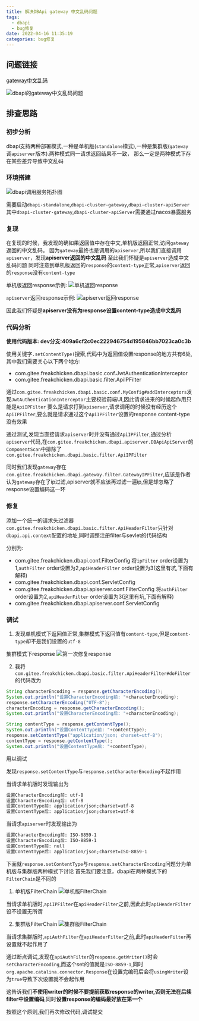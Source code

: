 ```yaml
---
title: 解决DBApi gateway 中文乱码问题
tags:
  - dbapi
  - bug修复
date: 2022-04-16 11:35:19
categories: bug修复
---
```


## 问题链接

[gateway中文乱码](https://gitee.com/freakchicken/db-api/issues/I51LOI)

![dbapi的gateway中文乱码问题](/assets/images/dbapi/dbapi的gateway中文乱码问题.png)

## 排查思路

### 初步分析

dbapi支持两种部署模式,一种是单机版(`standalone`模式),一种是集群版(`gateway`调`apiserver`版本).两种模式同一请求返回结果不一致，
那么一定是两种模式下存在某些差异导致中文乱码

### 环境搭建

![dbapi调用服务拓扑图](/assets/images/dbapi/dbapi调用服务拓扑图.drawio.png)

需要启动`dbapi-standalone`,`dbapi-cluster-gateway`,`dbapi-cluster-apiServer`
其中`dbapi-cluster-gateway`,`dbapi-cluster-apiServer`需要通过nacos暴露服务

### 复现

在复现的时候，我发现的确如果返回值中存在中文,单机版返回正常,访问`gateway`返回的中文乱码。
因为`gateway`最终也是调用的`apiserver`,所以我们直接调用`apiserver`，发现**apiserver返回的中文乱码**
至此我们怀疑是`apiserver`造成中文乱码问题
同时注意到单机版返回的`response`的`content-type`正常,`apiserver`返回的`response`没有`content-type`

单机版返回response示例:
![单机返回response](/assets/images/dbapi/单机返回response.png)

`apiserver`返回response示例:
![apiserver返回response](/assets/images/dbapi/apiserver返回response.png)

因此我们怀疑是**apiserver没有为response设置content-type造成中文乱码**

### 代码分析

**使用代码版本: dev分支:409a6cf2c0ec222946754d195846bb7023ca0c3b**

使用关键字`.setContentType(`搜索,代码中为返回值设置response的地方共有6处,其中我们需要关心以下两个地方:

- com.gitee.freakchicken.dbapi.basic.conf.JwtAuthenticationInterceptor
- com.gitee.freakchicken.dbapi.basic.filter.ApiIPFilter

通过`com.gitee.freakchicken.dbapi.basic.conf.MyConfig#addInterceptors`发现`JwtAuthenticationInterceptor`主要校验前端UI,因此请求进来的时候起作用只能是`ApiIPFilter`
要么是请求打到`apiserver`,请求调用的时候没有经历这个`ApiIPFilter`,要么就是请求通过这个`ApiIPFilter`设置的response content-type没有效果

通过测试,发现当直接请求`apiserver`时并没有通过`ApiIPFilter`,通过分析`apiserver`代码,在`com.gitee.freakchicken.dbapi.apiserver.DBApiApiServer`的`ComponentScan`中排除了`com.gitee.freakchicken.dbapi.basic.filter.ApiIPFilter`

同时我们发现`gateway`存在`com.gitee.freakchicken.dbapi.gateway.filter.GatewayIPFilter`,应该是作者认为`gateway`存在了ip过滤,apiserver就不应该再过滤一遍ip,但是却忽略了response设置编码这一环

### 修复

添加一个统一的请求头过滤器`com.gitee.freakchicken.dbapi.basic.filter.ApiHeaderFilter`只针对`dbapi.api.context`配置的地址,同时调整注册filter与sevlet的代码结构

分别为:
- com.gitee.freakchicken.dbapi.conf.FilterConfig
  将`ipFilter` order设置为1,`authFilter` order设置为2,`apiHeaderFilter` order设置为3(这里有坑,下面有解释)
- com.gitee.freakchicken.dbapi.conf.ServletConfig
- com.gitee.freakchicken.dbapi.apiserver.conf.FilterConfig
  将`authFilter` order设置为2,`apiHeaderFilter` order设置为3(这里有坑,下面有解释)
- com.gitee.freakchicken.dbapi.apiserver.conf.ServletConfig

### 调试

1. 发现单机模式下返回值正常,集群模式下返回值有`content-type`,但是`content-type`却不是我们设置的`utf-8`

集群模式下response
![第一次修复response](/assets/images/dbapi/第一次修复response.png)

2. 我将`com.gitee.freakchicken.dbapi.basic.filter.ApiHeaderFilter#doFilter`的代码改为
```java
String characterEncoding = response.getCharacterEncoding();
System.out.println("设置CharacterEncoding前: "+characterEncoding);
response.setCharacterEncoding("UTF-8");
characterEncoding = response.getCharacterEncoding();
System.out.println("设置CharacterEncoding后: "+characterEncoding);

String contentType = response.getContentType();
System.out.println("设置ContentType前: "+contentType);
response.setContentType("application/json; charset=utf-8");
contentType = response.getContentType();
System.out.println("设置ContentType后: "+contentType);
```
用以调试

发现`response.setContentType`与`response.setCharacterEncoding`不起作用

当请求单机版时发现输出为

```txt
设置CharacterEncoding前: utf-8
设置CharacterEncoding后: utf-8
设置ContentType前: application/json;charset=utf-8
设置ContentType后: application/json;charset=utf-8
```

当请求`apiserver`时发现输出为

```txt
设置CharacterEncoding前: ISO-8859-1
设置CharacterEncoding后: ISO-8859-1
设置ContentType前: null
设置ContentType后: application/json;charset=ISO-8859-1
```

下面就`response.setContentType`与`response.setCharacterEncoding`问题分为单机版与集群版两种模式下讨论
首先我们要注意，dbapi在两种模式下的`FilterChain`是不同的

1. 单机版FilterChain
![单机版FilterChain](/assets/images/dbapi/单机版FilterChain.png)

当请求单机版时,`apiIPFilter`在`apiHeaderFilter`之前,因此此时`apiHeaderFilter`设不设置无所谓

2. 集群版FilterChain
![集群版FilterChain](/assets/images/dbapi/集群版FilterChain.png)

当请求集群版时,`apiAuthFilter`在`apiHeaderFilter`之前,此时`apiHeaderFilter`再设置就不起作用了

通过断点调试,发现在`apiAuthFilter`的`response.getWriter()`时会`setCharacterEncoding`,而这个set的值就是`ISO-8859-1`,同时`org.apache.catalina.connector.Response`在设置完编码后会将`usingWriter`设为`true`导致下次设置就不会起作用

这告诉我们**不使用writer的时候不要提前获取response的writer,否则无法在后续filter中设置编码**,同时**设置response的编码最好放在第一个**

按照这个原则,我们再次修改代码,调试提交







